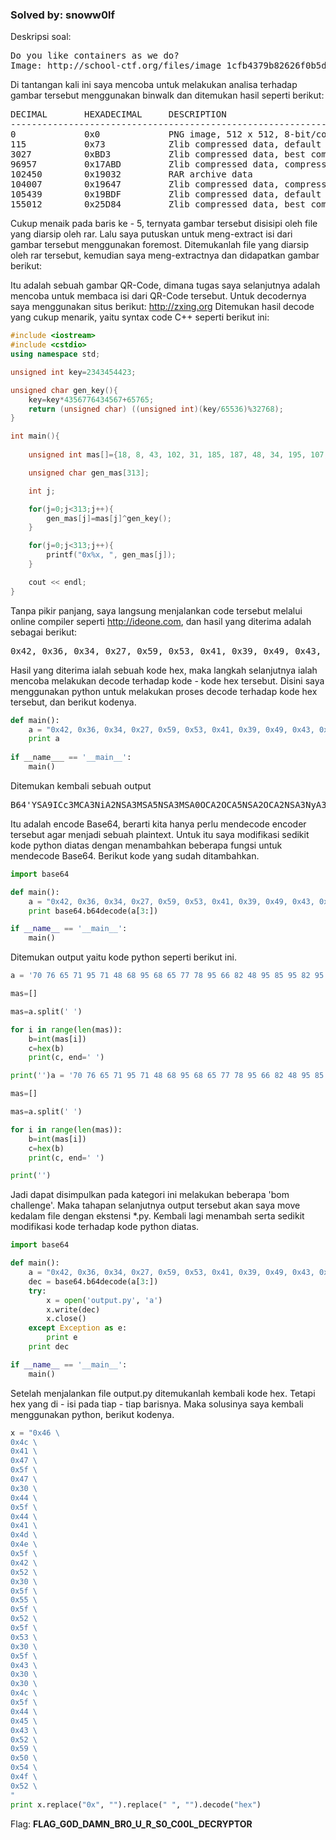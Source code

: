 <h3>Solved by: snoww0lf</h3>
Deskripsi soal:
<pre>
Do you like containers as we do?
Image: http://school-ctf.org/files/image_1cfb4379b82626f0b5d28129ddb5918f8c010aa8.jpg
</pre>
Di tantangan kali ini saya mencoba untuk melakukan analisa terhadap gambar tersebut menggunakan binwalk dan ditemukan hasil seperti berikut: 
<pre>
DECIMAL       HEXADECIMAL     DESCRIPTION
--------------------------------------------------------------------------------
0             0x0             PNG image, 512 x 512, 8-bit/color RGBA, non-interlaced
115           0x73            Zlib compressed data, default compression
3027          0xBD3           Zlib compressed data, best compression
96957         0x17ABD         Zlib compressed data, compressed
102450        0x19032         RAR archive data
104007        0x19647         Zlib compressed data, compressed
105439        0x19BDF         Zlib compressed data, default compression
155012        0x25D84         Zlib compressed data, best compression
</pre>
Cukup menaik pada baris ke - 5, ternyata gambar tersebut disisipi oleh file yang diarsip oleh rar. Lalu saya putuskan untuk meng-extract isi dari gambar tersebut menggunakan foremost. Ditemukanlah  file yang diarsip oleh rar tersebut, kemudian saya meng-extractnya dan didapatkan gambar berikut:

Itu adalah sebuah gambar QR-Code, dimana tugas saya selanjutnya adalah mencoba untuk membaca isi dari QR-Code tersebut. Untuk decodernya saya menggunakan situs berikut: http://zxing.org
Ditemukan hasil decode yang cukup menarik, yaitu syntax code C++ seperti berikut ini:
```C++
#include <iostream>
#include <cstdio>
using namespace std;

unsigned int key=2343454423;

unsigned char gen_key(){
	key=key*4356776434567+65765;
	return (unsigned char) ((unsigned int)(key/65536)%32768);
}

int main(){
	
	unsigned int mas[]={18, 8, 43, 102, 31, 185, 187, 48, 34, 195, 107, 9, 7, 228, 188, 131, 72, 89, 232, 220, 25, 64, 176, 18, 220, 61, 149, 41, 208, 216, 41, 105, 76, 139, 154, 48, 157, 174, 50, 235, 138, 200, 206, 108, 106, 203, 231, 169, 158, 102, 5, 86, 8, 57, 80, 19, 216, 188, 139, 210, 36, 252, 6, 81, 73, 91, 53, 63, 10, 30, 27, 211, 216, 100, 84, 150, 76, 179, 154, 144, 124, 34, 189, 221, 21, 84, 159, 40, 30, 1, 191, 161, 48, 115, 178, 120, 172, 28, 45, 221, 86, 113, 108, 131, 22, 198, 86, 148, 38, 125, 94, 127, 230, 234, 19, 204, 90, 40, 153, 169, 15, 213, 174, 139, 26, 117, 172, 160, 93, 127, 1, 33, 151, 92, 46, 141, 219, 39, 86, 249, 156, 170, 174, 32, 249, 98, 135, 42, 187, 70, 192, 32, 168, 83, 95, 253, 63, 0, 244, 136, 85, 115, 51, 56, 183, 85, 253, 195, 135, 52, 164, 204, 162, 36, 255, 27, 141, 11, 184, 133, 27, 209, 16, 119, 144, 23, 79, 60, 48, 33, 136, 51, 23, 242, 211, 60, 72, 153, 123, 254, 34, 228, 127, 225, 237, 34, 0, 132, 197, 71, 110, 234, 69, 106, 237, 99, 51, 202, 114, 194, 33, 53, 249, 204, 197, 12, 185, 28, 36, 204, 245, 63, 103, 126, 99, 16, 126, 79, 221, 106, 1, 17, 224, 170, 22, 213, 219, 21, 116, 146, 90, 238, 62, 144, 176, 0, 100, 211, 85, 132, 155, 198, 138, 51, 79, 136, 153, 43, 232, 15, 210, 43, 249, 22, 248, 76, 136, 40, 221, 222, 218, 94, 13, 44, 210, 35, 140, 113, 209, 148, 210, 110, 51, 183, 195, 80, 88, 247, 2, 161, 212, 230, 161, 53, 85, 180, 38, 113, 78, 115, 31, 220, 101};

	unsigned char gen_mas[313]; 

	int j;

	for(j=0;j<313;j++){
		gen_mas[j]=mas[j]^gen_key();
	}

	for(j=0;j<313;j++){
		printf("0x%x, ", gen_mas[j]);
	}

	cout << endl;
}
```
Tanpa pikir panjang, saya langsung menjalankan code tersebut melalui online compiler seperti http://ideone.com, dan hasil yang diterima adalah sebagai berikut: 
<pre>
0x42, 0x36, 0x34, 0x27, 0x59, 0x53, 0x41, 0x39, 0x49, 0x43, 0x63, 0x33, 0x4d, 0x43, 0x41, 0x33, 0x4e, 0x69, 0x41, 0x32, 0x4e, 0x53, 0x41, 0x33, 0x4d, 0x53, 0x41, 0x35, 0x4e, 0x53, 0x41, 0x33, 0x4d, 0x53, 0x41, 0x30, 0x4f, 0x43, 0x41, 0x32, 0x4f, 0x43, 0x41, 0x35, 0x4e, 0x53, 0x41, 0x32, 0x4f, 0x43, 0x41, 0x32, 0x4e, 0x53, 0x41, 0x33, 0x4e, 0x79, 0x41, 0x33, 0x4f, 0x43, 0x41, 0x35, 0x4e, 0x53, 0x41, 0x32, 0x4e, 0x69, 0x41, 0x34, 0x4d, 0x69, 0x41, 0x30, 0x4f, 0x43, 0x41, 0x35, 0x4e, 0x53, 0x41, 0x34, 0x4e, 0x53, 0x41, 0x35, 0x4e, 0x53, 0x41, 0x34, 0x4d, 0x69, 0x41, 0x35, 0x4e, 0x53, 0x41, 0x34, 0x4d, 0x79, 0x41, 0x30, 0x4f, 0x43, 0x41, 0x35, 0x4e, 0x53, 0x41, 0x32, 0x4e, 0x79, 0x41, 0x30, 0x4f, 0x43, 0x41, 0x30, 0x4f, 0x43, 0x41, 0x33, 0x4e, 0x69, 0x41, 0x35, 0x4e, 0x53, 0x41, 0x32, 0x4f, 0x43, 0x41, 0x32, 0x4f, 0x53, 0x41, 0x32, 0x4e, 0x79, 0x41, 0x34, 0x4d, 0x69, 0x41, 0x34, 0x4f, 0x53, 0x41, 0x34, 0x4d, 0x43, 0x41, 0x34, 0x4e, 0x43, 0x41, 0x33, 0x4f, 0x53, 0x41, 0x34, 0x4d, 0x69, 0x63, 0x4b, 0x43, 0x6d, 0x31, 0x68, 0x63, 0x7a, 0x31, 0x62, 0x58, 0x51, 0x6f, 0x4b, 0x62, 0x57, 0x46, 0x7a, 0x50, 0x57, 0x45, 0x75, 0x63, 0x33, 0x42, 0x73, 0x61, 0x58, 0x51, 0x6f, 0x4a, 0x79, 0x41, 0x6e, 0x4b, 0x51, 0x6f, 0x4b, 0x5a, 0x6d, 0x39, 0x79, 0x49, 0x47, 0x6b, 0x67, 0x61, 0x57, 0x34, 0x67, 0x63, 0x6d, 0x46, 0x75, 0x5a, 0x32, 0x55, 0x6f, 0x62, 0x47, 0x56, 0x75, 0x4b, 0x47, 0x31, 0x68, 0x63, 0x79, 0x6b, 0x70, 0x4f, 0x67, 0x6f, 0x4a, 0x59, 0x6a, 0x31, 0x70, 0x62, 0x6e, 0x51, 0x6f, 0x62, 0x57, 0x46, 0x7a, 0x57, 0x32, 0x6c, 0x64, 0x4b, 0x51, 0x6f, 0x4a, 0x59, 0x7a, 0x31, 0x6f, 0x5a, 0x58, 0x67, 0x6f, 0x59, 0x69, 0x6b, 0x4b, 0x43, 0x58, 0x42, 0x79, 0x61, 0x57, 0x35, 0x30, 0x4b, 0x47, 0x4d, 0x73, 0x49, 0x47, 0x56, 0x75, 0x5a, 0x44, 0x30, 0x6e, 0x49, 0x43, 0x63, 0x70, 0x43, 0x67, 0x70, 0x77, 0x63, 0x6d, 0x6c, 0x75, 0x64, 0x43, 0x67, 0x6e, 0x4a, 0x79, 0x6b, 0x3d, 0x27, 
</pre>
Hasil yang diterima ialah sebuah kode hex, maka langkah selanjutnya ialah mencoba melakukan decode terhadap kode - kode hex tersebut. Disini saya menggunakan python untuk melakukan proses decode terhadap kode hex tersebut, dan berikut kodenya. 
```python
def main():
	a = "0x42, 0x36, 0x34, 0x27, 0x59, 0x53, 0x41, 0x39, 0x49, 0x43, 0x63, 0x33, 0x4d, 0x43, 0x41, 0x33, 0x4e, 0x69, 0x41, 0x32, 0x4e, 0x53, 0x41, 0x33, 0x4d, 0x53, 0x41, 0x35, 0x4e, 0x53, 0x41, 0x33, 0x4d, 0x53, 0x41, 0x30, 0x4f, 0x43, 0x41, 0x32, 0x4f, 0x43, 0x41, 0x35, 0x4e, 0x53, 0x41, 0x32, 0x4f, 0x43, 0x41, 0x32, 0x4e, 0x53, 0x41, 0x33, 0x4e, 0x79, 0x41, 0x33, 0x4f, 0x43, 0x41, 0x35, 0x4e, 0x53, 0x41, 0x32, 0x4e, 0x69, 0x41, 0x34, 0x4d, 0x69, 0x41, 0x30, 0x4f, 0x43, 0x41, 0x35, 0x4e, 0x53, 0x41, 0x34, 0x4e, 0x53, 0x41, 0x35, 0x4e, 0x53, 0x41, 0x34, 0x4d, 0x69, 0x41, 0x35, 0x4e, 0x53, 0x41, 0x34, 0x4d, 0x79, 0x41, 0x30, 0x4f, 0x43, 0x41, 0x35, 0x4e, 0x53, 0x41, 0x32, 0x4e, 0x79, 0x41, 0x30, 0x4f, 0x43, 0x41, 0x30, 0x4f, 0x43, 0x41, 0x33, 0x4e, 0x69, 0x41, 0x35, 0x4e, 0x53, 0x41, 0x32, 0x4f, 0x43, 0x41, 0x32, 0x4f, 0x53, 0x41, 0x32, 0x4e, 0x79, 0x41, 0x34, 0x4d, 0x69, 0x41, 0x34, 0x4f, 0x53, 0x41, 0x34, 0x4d, 0x43, 0x41, 0x34, 0x4e, 0x43, 0x41, 0x33, 0x4f, 0x53, 0x41, 0x34, 0x4d, 0x69, 0x63, 0x4b, 0x43, 0x6d, 0x31, 0x68, 0x63, 0x7a, 0x31, 0x62, 0x58, 0x51, 0x6f, 0x4b, 0x62, 0x57, 0x46, 0x7a, 0x50, 0x57, 0x45, 0x75, 0x63, 0x33, 0x42, 0x73, 0x61, 0x58, 0x51, 0x6f, 0x4a, 0x79, 0x41, 0x6e, 0x4b, 0x51, 0x6f, 0x4b, 0x5a, 0x6d, 0x39, 0x79, 0x49, 0x47, 0x6b, 0x67, 0x61, 0x57, 0x34, 0x67, 0x63, 0x6d, 0x46, 0x75, 0x5a, 0x32, 0x55, 0x6f, 0x62, 0x47, 0x56, 0x75, 0x4b, 0x47, 0x31, 0x68, 0x63, 0x79, 0x6b, 0x70, 0x4f, 0x67, 0x6f, 0x4a, 0x59, 0x6a, 0x31, 0x70, 0x62, 0x6e, 0x51, 0x6f, 0x62, 0x57, 0x46, 0x7a, 0x57, 0x32, 0x6c, 0x64, 0x4b, 0x51, 0x6f, 0x4a, 0x59, 0x7a, 0x31, 0x6f, 0x5a, 0x58, 0x67, 0x6f, 0x59, 0x69, 0x6b, 0x4b, 0x43, 0x58, 0x42, 0x79, 0x61, 0x57, 0x35, 0x30, 0x4b, 0x47, 0x4d, 0x73, 0x49, 0x47, 0x56, 0x75, 0x5a, 0x44, 0x30, 0x6e, 0x49, 0x43, 0x63, 0x70, 0x43, 0x67, 0x70, 0x77, 0x63, 0x6d, 0x6c, 0x75, 0x64, 0x43, 0x67, 0x6e, 0x4a, 0x79, 0x6b, 0x3d, 0x27".replace("0x","").replace(",", "").replace(" ", "").decode("hex")
	print a
	
if __name___ == '__main__':
	main()
```
Ditemukan kembali sebuah output
<pre>
B64'YSA9ICc3MCA3NiA2NSA3MSA5NSA3MSA0OCA2OCA5NSA2OCA2NSA3NyA3OCA5NSA2NiA4MiA0OCA5NSA4NSA5NSA4MiA5NSA4MyA0OCA5NSA2NyA0OCA0OCA3NiA5NSA2OCA2OSA2NyA4MiA4OSA4MCA4NCA3OSA4MicKCm1hcz1bXQoKbWFzPWEuc3BsaXQoJyAnKQoKZm9yIGkgaW4gcmFuZ2UobGVuKG1hcykpOgoJYj1pbnQobWFzW2ldKQoJYz1oZXgoYikKCXByaW50KGMsIGVuZD0nICcpCgpwcmludCgnJyk='
</pre>
Itu adalah encode Base64, berarti kita hanya perlu mendecode encoder tersebut agar menjadi sebuah plaintext. Untuk itu saya modifikasi sedikit kode python diatas dengan menambahkan beberapa fungsi untuk mendecode Base64. Berikut kode yang sudah ditambahkan.
```python
import base64

def main():
	a = "0x42, 0x36, 0x34, 0x27, 0x59, 0x53, 0x41, 0x39, 0x49, 0x43, 0x63, 0x33, 0x4d, 0x43, 0x41, 0x33, 0x4e, 0x69, 0x41, 0x32, 0x4e, 0x53, 0x41, 0x33, 0x4d, 0x53, 0x41, 0x35, 0x4e, 0x53, 0x41, 0x33, 0x4d, 0x53, 0x41, 0x30, 0x4f, 0x43, 0x41, 0x32, 0x4f, 0x43, 0x41, 0x35, 0x4e, 0x53, 0x41, 0x32, 0x4f, 0x43, 0x41, 0x32, 0x4e, 0x53, 0x41, 0x33, 0x4e, 0x79, 0x41, 0x33, 0x4f, 0x43, 0x41, 0x35, 0x4e, 0x53, 0x41, 0x32, 0x4e, 0x69, 0x41, 0x34, 0x4d, 0x69, 0x41, 0x30, 0x4f, 0x43, 0x41, 0x35, 0x4e, 0x53, 0x41, 0x34, 0x4e, 0x53, 0x41, 0x35, 0x4e, 0x53, 0x41, 0x34, 0x4d, 0x69, 0x41, 0x35, 0x4e, 0x53, 0x41, 0x34, 0x4d, 0x79, 0x41, 0x30, 0x4f, 0x43, 0x41, 0x35, 0x4e, 0x53, 0x41, 0x32, 0x4e, 0x79, 0x41, 0x30, 0x4f, 0x43, 0x41, 0x30, 0x4f, 0x43, 0x41, 0x33, 0x4e, 0x69, 0x41, 0x35, 0x4e, 0x53, 0x41, 0x32, 0x4f, 0x43, 0x41, 0x32, 0x4f, 0x53, 0x41, 0x32, 0x4e, 0x79, 0x41, 0x34, 0x4d, 0x69, 0x41, 0x34, 0x4f, 0x53, 0x41, 0x34, 0x4d, 0x43, 0x41, 0x34, 0x4e, 0x43, 0x41, 0x33, 0x4f, 0x53, 0x41, 0x34, 0x4d, 0x69, 0x63, 0x4b, 0x43, 0x6d, 0x31, 0x68, 0x63, 0x7a, 0x31, 0x62, 0x58, 0x51, 0x6f, 0x4b, 0x62, 0x57, 0x46, 0x7a, 0x50, 0x57, 0x45, 0x75, 0x63, 0x33, 0x42, 0x73, 0x61, 0x58, 0x51, 0x6f, 0x4a, 0x79, 0x41, 0x6e, 0x4b, 0x51, 0x6f, 0x4b, 0x5a, 0x6d, 0x39, 0x79, 0x49, 0x47, 0x6b, 0x67, 0x61, 0x57, 0x34, 0x67, 0x63, 0x6d, 0x46, 0x75, 0x5a, 0x32, 0x55, 0x6f, 0x62, 0x47, 0x56, 0x75, 0x4b, 0x47, 0x31, 0x68, 0x63, 0x79, 0x6b, 0x70, 0x4f, 0x67, 0x6f, 0x4a, 0x59, 0x6a, 0x31, 0x70, 0x62, 0x6e, 0x51, 0x6f, 0x62, 0x57, 0x46, 0x7a, 0x57, 0x32, 0x6c, 0x64, 0x4b, 0x51, 0x6f, 0x4a, 0x59, 0x7a, 0x31, 0x6f, 0x5a, 0x58, 0x67, 0x6f, 0x59, 0x69, 0x6b, 0x4b, 0x43, 0x58, 0x42, 0x79, 0x61, 0x57, 0x35, 0x30, 0x4b, 0x47, 0x4d, 0x73, 0x49, 0x47, 0x56, 0x75, 0x5a, 0x44, 0x30, 0x6e, 0x49, 0x43, 0x63, 0x70, 0x43, 0x67, 0x70, 0x77, 0x63, 0x6d, 0x6c, 0x75, 0x64, 0x43, 0x67, 0x6e, 0x4a, 0x79, 0x6b, 0x3d, 0x27".replace("0x","").replace(",", "").replace(" ", "").decode("hex")
	print base64.b64decode(a[3:])

if __name__ == '__main__':
	main()
```
Ditemukan output yaitu kode python seperti berikut ini.
```python
a = '70 76 65 71 95 71 48 68 95 68 65 77 78 95 66 82 48 95 85 95 82 95 83 48 95 67 48 48 76 95 68 69 67 82 89 80 84 79 82'

mas=[]

mas=a.split(' ')

for i in range(len(mas)):
	b=int(mas[i])
	c=hex(b)
	print(c, end=' ')

print('')a = '70 76 65 71 95 71 48 68 95 68 65 77 78 95 66 82 48 95 85 95 82 95 83 48 95 67 48 48 76 95 68 69 67 82 89 80 84 79 82'

mas=[]

mas=a.split(' ')

for i in range(len(mas)):
	b=int(mas[i])
	c=hex(b)
	print(c, end=' ')

print('')
```

Jadi dapat disimpulkan pada kategori ini melakukan beberapa 'bom challenge'. Maka tahapan selanjutnya output tersebut akan saya move kedalam file dengan ekstensi *.py. Kembali lagi menambah serta sedikit modifikasi kode terhadap kode python diatas.
```python
import base64

def main():
	a = "0x42, 0x36, 0x34, 0x27, 0x59, 0x53, 0x41, 0x39, 0x49, 0x43, 0x63, 0x33, 0x4d, 0x43, 0x41, 0x33, 0x4e, 0x69, 0x41, 0x32, 0x4e, 0x53, 0x41, 0x33, 0x4d, 0x53, 0x41, 0x35, 0x4e, 0x53, 0x41, 0x33, 0x4d, 0x53, 0x41, 0x30, 0x4f, 0x43, 0x41, 0x32, 0x4f, 0x43, 0x41, 0x35, 0x4e, 0x53, 0x41, 0x32, 0x4f, 0x43, 0x41, 0x32, 0x4e, 0x53, 0x41, 0x33, 0x4e, 0x79, 0x41, 0x33, 0x4f, 0x43, 0x41, 0x35, 0x4e, 0x53, 0x41, 0x32, 0x4e, 0x69, 0x41, 0x34, 0x4d, 0x69, 0x41, 0x30, 0x4f, 0x43, 0x41, 0x35, 0x4e, 0x53, 0x41, 0x34, 0x4e, 0x53, 0x41, 0x35, 0x4e, 0x53, 0x41, 0x34, 0x4d, 0x69, 0x41, 0x35, 0x4e, 0x53, 0x41, 0x34, 0x4d, 0x79, 0x41, 0x30, 0x4f, 0x43, 0x41, 0x35, 0x4e, 0x53, 0x41, 0x32, 0x4e, 0x79, 0x41, 0x30, 0x4f, 0x43, 0x41, 0x30, 0x4f, 0x43, 0x41, 0x33, 0x4e, 0x69, 0x41, 0x35, 0x4e, 0x53, 0x41, 0x32, 0x4f, 0x43, 0x41, 0x32, 0x4f, 0x53, 0x41, 0x32, 0x4e, 0x79, 0x41, 0x34, 0x4d, 0x69, 0x41, 0x34, 0x4f, 0x53, 0x41, 0x34, 0x4d, 0x43, 0x41, 0x34, 0x4e, 0x43, 0x41, 0x33, 0x4f, 0x53, 0x41, 0x34, 0x4d, 0x69, 0x63, 0x4b, 0x43, 0x6d, 0x31, 0x68, 0x63, 0x7a, 0x31, 0x62, 0x58, 0x51, 0x6f, 0x4b, 0x62, 0x57, 0x46, 0x7a, 0x50, 0x57, 0x45, 0x75, 0x63, 0x33, 0x42, 0x73, 0x61, 0x58, 0x51, 0x6f, 0x4a, 0x79, 0x41, 0x6e, 0x4b, 0x51, 0x6f, 0x4b, 0x5a, 0x6d, 0x39, 0x79, 0x49, 0x47, 0x6b, 0x67, 0x61, 0x57, 0x34, 0x67, 0x63, 0x6d, 0x46, 0x75, 0x5a, 0x32, 0x55, 0x6f, 0x62, 0x47, 0x56, 0x75, 0x4b, 0x47, 0x31, 0x68, 0x63, 0x79, 0x6b, 0x70, 0x4f, 0x67, 0x6f, 0x4a, 0x59, 0x6a, 0x31, 0x70, 0x62, 0x6e, 0x51, 0x6f, 0x62, 0x57, 0x46, 0x7a, 0x57, 0x32, 0x6c, 0x64, 0x4b, 0x51, 0x6f, 0x4a, 0x59, 0x7a, 0x31, 0x6f, 0x5a, 0x58, 0x67, 0x6f, 0x59, 0x69, 0x6b, 0x4b, 0x43, 0x58, 0x42, 0x79, 0x61, 0x57, 0x35, 0x30, 0x4b, 0x47, 0x4d, 0x73, 0x49, 0x47, 0x56, 0x75, 0x5a, 0x44, 0x30, 0x6e, 0x49, 0x43, 0x63, 0x70, 0x43, 0x67, 0x70, 0x77, 0x63, 0x6d, 0x6c, 0x75, 0x64, 0x43, 0x67, 0x6e, 0x4a, 0x79, 0x6b, 0x3d, 0x27".replace("0x","").replace(",", "").replace(" ", "").decode("hex")
	dec = base64.b64decode(a[3:])
	try:
		x = open('output.py', 'a')
		x.write(dec)
		x.close()
	except Exception as e:
		print e
	print dec

if __name__ == '__main__':
	main()
```
Setelah menjalankan file output.py ditemukanlah kembali kode hex. Tetapi hex yang di - isi pada tiap - tiap barisnya. Maka solusinya saya kembali menggunakan python, berikut kodenya.
```python
x = "0x46 \
0x4c \
0x41 \
0x47 \
0x5f \
0x47 \
0x30 \
0x44 \
0x5f \
0x44 \
0x41 \
0x4d \
0x4e \
0x5f \
0x42 \
0x52 \
0x30 \
0x5f \
0x55 \
0x5f \
0x52 \
0x5f \
0x53 \
0x30 \
0x5f \
0x43 \
0x30 \
0x30 \
0x4c \
0x5f \
0x44 \
0x45 \
0x43 \
0x52 \
0x59 \
0x50 \
0x54 \
0x4f \
0x52 \
"
print x.replace("0x", "").replace(" ", "").decode("hex")
```
Flag: <b>FLAG_G0D_DAMN_BR0_U_R_S0_C00L_DECRYPTOR</b>
